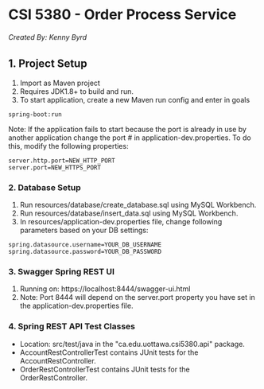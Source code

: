 # CSI 5380 - Order Process Service
###### Created By: Kenny Byrd

## 1. Project Setup
1. Import as Maven project
2. Requires JDK1.8+ to build and run.
3. To start application, create a new Maven run config and enter in goals 

```
spring-boot:run
```

Note: If the application fails to start because the port is already in use by another application
change the port # in application-dev.properties. To do this, modify the following properties:

```
server.http.port=NEW_HTTP_PORT
server.port=NEW_HTTPS_PORT
```

### 2. Database Setup
1. Run resources/database/create_database.sql using MySQL Workbench.
2. Run resources/database/insert_data.sql using MySQL Workbench.
3. In resources/application-dev.properties file, change following parameters based on your DB settings:
```
spring.datasource.username=YOUR_DB_USERNAME
spring.datasource.password=YOUR_DB_PASSWORD
```

### 3. Swagger Spring REST UI
1. Running on: https://localhost:8444/swagger-ui.html
2. Note: Port 8444 will depend on the server.port property you have set in the
application-dev.properties file.

### 4. Spring REST API Test Classes
- Location: src/test/java in the "ca.edu.uottawa.csi5380.api" package.
- AccountRestControllerTest contains JUnit tests for the AccountRestController.
- OrderRestControllerTest contains JUnit tests for the OrderRestController.
